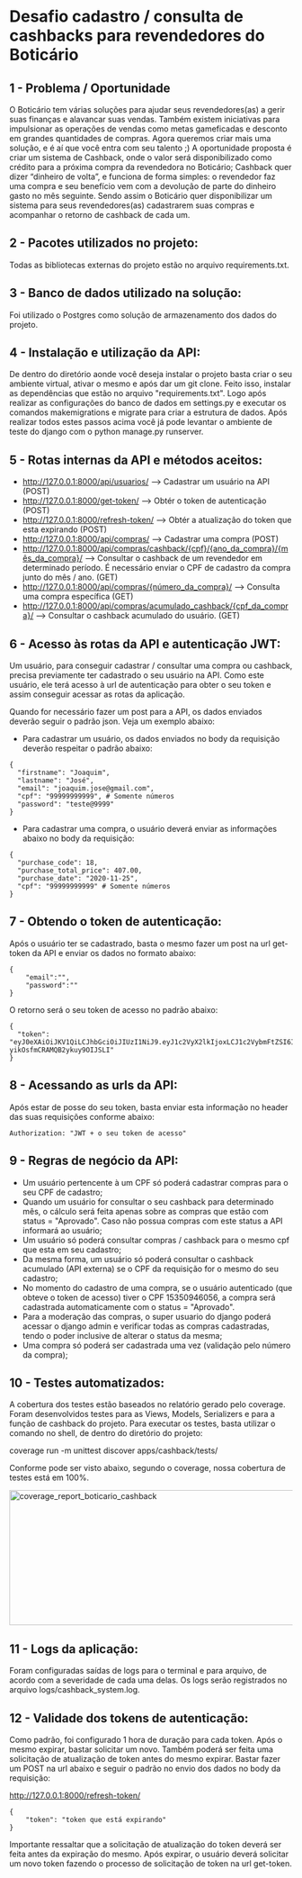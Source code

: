 # Desafio cadastro / consulta de cashbacks para revendedores do Boticário

## 1 - Problema / Oportunidade

O Boticário tem várias soluções para ajudar seus revendedores(as) a gerir suas finanças e alavancar suas vendas. Também existem iniciativas para impulsionar as operações de vendas como metas gameficadas e desconto em grandes quantidades de compras. Agora queremos criar mais uma solução, e é aí que você entra com seu talento ;) 
A oportunidade proposta é criar um sistema de Cashback, onde o valor será disponibilizado como crédito para a próxima compra da revendedora no Boticário; 
Cashback quer dizer “dinheiro de volta”, e funciona de forma simples: o revendedor faz uma compra e seu benefício vem com a devolução de parte do dinheiro gasto no mês seguinte. 
Sendo assim o Boticário quer disponibilizar um sistema para seus revendedores(as) cadastrarem suas compras e acompanhar o retorno de cashback de cada um. 

## 2 - Pacotes utilizados no projeto:

Todas as bibliotecas externas do projeto estão no arquivo requirements.txt.

## 3 - Banco de dados utilizado na solução:

Foi utilizado o Postgres como solução de armazenamento dos dados do projeto.

## 4 - Instalação e utilização da API:

De dentro do diretório aonde você deseja instalar o projeto basta criar o seu ambiente virtual, ativar o mesmo e após dar um git clone. Feito isso, instalar as dependências que estão no arquivo "requirements.txt". Logo após realizar as configurações do banco de dados em settings.py e executar os comandos makemigrations e migrate para criar a estrutura de dados.
Após realizar todos estes passos acima você já pode levantar o ambiente de teste do django com o python manage.py runserver.

## 5 - Rotas internas da API e métodos aceitos:

- http://127.0.0.1:8000/api/usuarios/ --> Cadastrar um usuário na API (POST)
- http://127.0.0.1:8000/get-token/ --> Obtér o token de autenticação (POST)
- http://127.0.0.1:8000/refresh-token/ --> Obtér a atualização do token que esta expirando (POST)
- http://127.0.0.1:8000/api/compras/ --> Cadastrar uma compra (POST)
- http://127.0.0.1:8000/api/compras/cashback/{cpf}/{ano_da_compra}/{mês_da_compra}/ --> Consultar o cashback 
de um revendedor em determinado período. É necessário enviar o CPF de cadastro da compra junto do mês / ano. (GET)
- http://127.0.0.1:8000/api/compras/{número_da_compra}/ --> Consulta uma compra específica (GET)
- http://127.0.0.1:8000/api/compras/acumulado_cashback/{cpf_da_compra}/ --> Consultar o cashback acumulado do usuário. (GET)

## 6 - Acesso às rotas da API e autenticação JWT:

Um usuário, para conseguir cadastrar / consultar uma compra ou cashback, precisa previamente ter cadastrado o seu usuário
na API. Como este usuário, ele terá acesso à url de autenticação para obter o seu token e assim conseguir acessar as rotas
da aplicação.

Quando for necessário fazer um post para a API, os dados enviados deverão seguir o padrão json. Veja um exemplo abaixo:

- Para cadastrar um usuário, os dados enviados no body da requisição deverão respeitar o padrão abaixo:
```
{
  "firstname": "Joaquim",
  "lastname": "José",
  "email": "joaquim.jose@gmail.com",
  "cpf": "99999999999", # Somente números
  "password": "teste@9999"
}
```

- Para cadastrar uma compra, o usuário deverá enviar as informações abaixo no body da requisição:
```
{
  "purchase_code": 18,
  "purchase_total_price": 407.00,
  "purchase_date": "2020-11-25",
  "cpf": "99999999999" # Somente números
}
```

## 7 - Obtendo o token de autenticação:

Após o usuário ter se cadastrado, basta o mesmo fazer um post na url get-token da API e enviar os dados 
no formato abaixo:
```
{
	"email":"",
	"password":""
}
```

O retorno será o seu token de acesso no padrão abaixo:
```
{
  "token": "eyJ0eXAiOiJKV1QiLCJhbGciOiJIUzI1NiJ9.eyJ1c2VyX2lkIjoxLCJ1c2VybmFtZSI6ImVtZXJzb25zbUBnbWFpbC5jb20iLCJleHAiOjE2MDY2Njc4MzAsImVtYWlsIjoiZW1lcnNvbnNtQGdtYWlsLmNvbSIsIm9yaWdfaWF0IjoxNjA2NjY0MjMwfQ.gitZgFalZEkIpzCtk-yikOsfmCRAMQB2ykuy9OIJSLI"
}
```

## 8 - Acessando as urls da API:

Após estar de posse do seu token, basta enviar esta informação no header das suas requisições conforme abaixo:

```
Authorization: "JWT + o seu token de acesso"
```

## 9 - Regras de negócio da API:

- Um usuário pertencente à um CPF só poderá cadastrar compras para o seu CPF de cadastro;
- Quando um usuário for consultar o seu cashback para determinado mês, o cálculo será feita apenas sobre as 
compras que estão com status = "Aprovado". Caso não possua compras com este status a API informará ao usuário;
- Um usuário só poderá consultar compras / cashback para o mesmo cpf que esta em seu cadastro;
- Da mesma forma, um usuário só poderá consultar o cashback acumulado (API externa) se o CPF da requisição for
o mesmo do seu cadastro;
- No momento do cadastro de uma compra, se o usuário autenticado (que obteve o token de acesso) tiver o 
CPF 15350946056, a compra será cadastrada automaticamente com o status = "Aprovado".
- Para a moderação das compras, o super usuario do django poderá acessar o django admin e verificar todas as compras 
cadastradas, tendo o poder inclusive de alterar o status da mesma;
- Uma compra só poderá ser cadastrada uma vez (validação pelo número da compra);

## 10 - Testes automatizados:

A cobertura dos testes estão baseados no relatório gerado pelo coverage. Foram desenvolvidos testes para as Views, Models, Serializers e para a função de cashback do projeto. Para executar os testes, basta utilizar o comando no shell, de dentro do diretório do projeto:

coverage run -m unittest discover apps/cashback/tests/

Conforme pode ser visto abaixo, segundo o coverage, nossa cobertura de testes está em 100%.

<img src="https://live.staticflickr.com/65535/50662489206_9eaffcee29_z.jpg" width="640" height="240" alt="coverage_report_boticario_cashback">

## 11 - Logs da aplicação:
Foram configuradas saídas de logs para o terminal e para arquivo, de acordo com a severidade de cada uma delas. Os logs 
serão registrados no arquivo logs/cashback_system.log.

## 12 - Validade dos tokens de autenticação:
Como padrão, foi configurado 1 hora de duração para cada token. Após o mesmo expirar, bastar solicitar um novo. Também
 poderá ser feita uma solicitação de atualização de token antes do mesmo expirar. Bastar fazer um POST na url abaixo e seguir o padrão no envio dos dados no body da requisição:

http://127.0.0.1:8000/refresh-token/

```
{
    "token": "token que está expirando"
}
```

Importante ressaltar que a solicitação de atualização do token deverá ser feita antes da expiração do mesmo. Após expirar,
o usuário deverá solicitar um novo token fazendo o processo de solicitação de token na url get-token.
